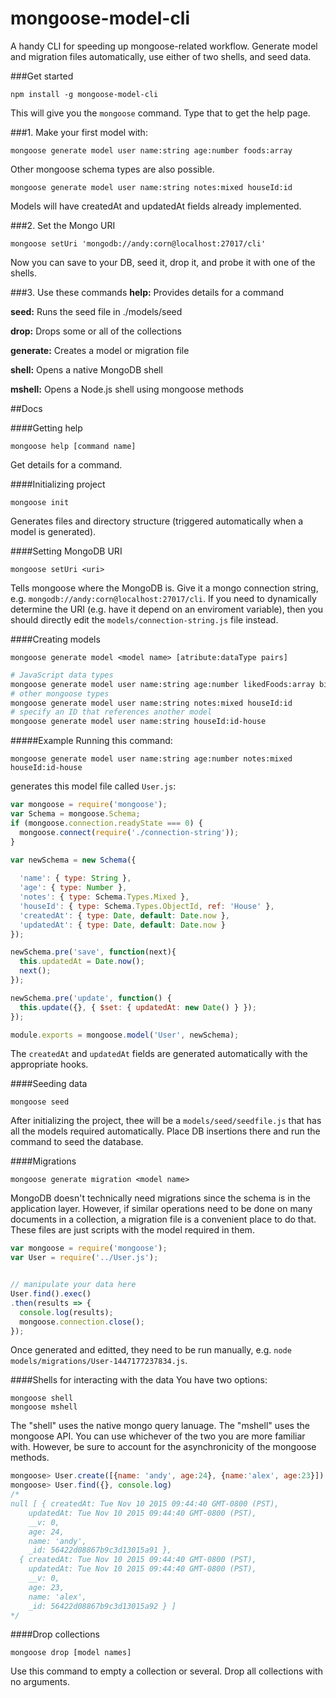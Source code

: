 # mongoose-model-cli

A handy CLI for speeding up mongoose-related workflow. Generate model and migration files automatically, use either of two shells, and seed data.

###Get started 
```
npm install -g mongoose-model-cli
```
This will give you the `mongoose` command. Type that to get the help page. 

###1. Make your first model with:
  ```
  mongoose generate model user name:string age:number foods:array
  ```
  Other mongoose schema types are also possible.
  ```
  mongoose generate model user name:string notes:mixed houseId:id
  ```
  Models will have createdAt and updatedAt fields already implemented.

###2. Set the Mongo URI
  ```
  mongoose setUri 'mongodb://andy:corn@localhost:27017/cli'
  ```
  Now you can save to your DB, seed it, drop it, and probe it with one of the shells.

###3. Use these commands
**help:**  Provides details for a command

**seed:**  Runs the seed file in ./models/seed

**drop:**  Drops some or all of the collections

**generate:**  Creates a model or migration file

**shell:**  Opens a native MongoDB shell

**mshell:**  Opens a Node.js shell using mongoose methods


##Docs

####Getting help
```
mongoose help [command name]
```
Get details for a command.

####Initializing project
```
mongoose init
```
Generates files and directory structure (triggered automatically when a model is generated).

####Setting MongoDB URI
```
mongoose setUri <uri>
```
Tells mongoose where the MongoDB is. Give it a mongo connection string, e.g. `mongodb://andy:corn@localhost:27017/cli`. If you need to dynamically determine the URI (e.g. have it depend on an enviroment variable), then you should directly edit the `models/connection-string.js` file instead.

####Creating models
```
mongoose generate model <model name> [atribute:dataType pairs]
```
```bash
# JavaScript data types
mongoose generate model user name:string age:number likedFoods:array birth:date
# other mongoose types
mongoose generate model user name:string notes:mixed houseId:id
# specify an ID that references another model
mongoose generate model user name:string houseId:id-house
```
#####Example
Running this command:
```
mongoose generate model user name:string age:number notes:mixed houseId:id-house
```
generates this model file called `User.js`:
```javascript
var mongoose = require('mongoose');
var Schema = mongoose.Schema;
if (mongoose.connection.readyState === 0) {
  mongoose.connect(require('./connection-string'));
}

var newSchema = new Schema({
  
  'name': { type: String },
  'age': { type: Number },
  'notes': { type: Schema.Types.Mixed },
  'houseId': { type: Schema.Types.ObjectId, ref: 'House' },
  'createdAt': { type: Date, default: Date.now },
  'updatedAt': { type: Date, default: Date.now }
});

newSchema.pre('save', function(next){
  this.updatedAt = Date.now();
  next();
});

newSchema.pre('update', function() {
  this.update({}, { $set: { updatedAt: new Date() } });
});

module.exports = mongoose.model('User', newSchema);

```
The `createdAt` and `updatedAt` fields are generated automatically with the appropriate hooks.

####Seeding data
```
mongoose seed
```
After initializing the project, thee will be a `models/seed/seedfile.js` that has all the models required automatically. Place DB insertions there and run the command to seed the database.

####Migrations
```
mongoose generate migration <model name>
```
MongoDB doesn't technically need migrations since the schema is in the application layer. However, if similar operations need to be done on many documents in a collection, a migration file is a convenient place to do that. These files are just scripts with the model required in them. 
```javascript
var mongoose = require('mongoose');
var User = require('../User.js');


// manipulate your data here
User.find().exec()
.then(results => {
  console.log(results);
  mongoose.connection.close();
});
```
Once generated and editted, they need to be run manually, e.g. `node models/migrations/User-1447177237834.js`.

####Shells for interacting with the data
You have two options:
```
mongoose shell
mongoose mshell
```
The "shell" uses the native mongo query lanuage. The "mshell" uses the mongoose API. You can use whichever of the two you are more familiar with. However, be sure to account for the asynchronicity of the mongoose methods.
```javascript
mongoose> User.create([{name: 'andy', age:24}, {name:'alex', age:23}])
mongoose> User.find({}, console.log)
/*
null [ { createdAt: Tue Nov 10 2015 09:44:40 GMT-0800 (PST),
    updatedAt: Tue Nov 10 2015 09:44:40 GMT-0800 (PST),
    __v: 0,
    age: 24,
    name: 'andy',
    _id: 56422d08867b9c3d13015a91 },
  { createdAt: Tue Nov 10 2015 09:44:40 GMT-0800 (PST),
    updatedAt: Tue Nov 10 2015 09:44:40 GMT-0800 (PST),
    __v: 0,
    age: 23,
    name: 'alex',
    _id: 56422d08867b9c3d13015a92 } ]
*/
```

####Drop collections
```
mongoose drop [model names]
```
Use this command to empty a collection or several. Drop all collections with no arguments.